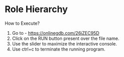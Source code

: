 
# Role Hierarchy

How to Execute?

1. Go to - https://onlinegdb.com/26iZEC95D
2. Click on the RUN button present over the file name.
3. Use the slider to maximize the interactive console.
4. Use ctrl+c to terminate the running program. 


